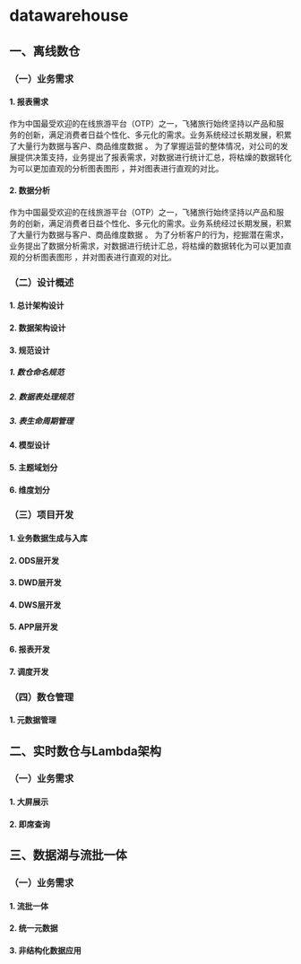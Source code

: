 # datawarehouse
## 一、离线数仓

### （一）业务需求

#### 1. 报表需求

作为中国最受欢迎的在线旅游平台（OTP）之一，飞猪旅行始终坚持以产品和服务的创新，满足消费者日益个性化、多元化的需求。业务系统经过长期发展，积累了大量行为数据与客户、商品维度数据 。 为了掌握运营的整体情况，对公司的发展提供决策支持，业务提出了报表需求，对数据进行统计汇总，将枯燥的数据转化为可以更加直观的分析图表图形 ，并对图表进行直观的对比。

#### 2. 数据分析

作为中国最受欢迎的在线旅游平台（OTP）之一，飞猪旅行始终坚持以产品和服务的创新，满足消费者日益个性化、多元化的需求。业务系统经过长期发展，积累了大量行为数据与客户、商品维度数据 。 为了分析客户的行为，挖掘潜在需求，业务提出了数据分析需求，对数据进行统计汇总，将枯燥的数据转化为可以更加直观的分析图表图形 ，并对图表进行直观的对比。

### （二）设计概述

#### 1. 总计架构设计



#### 2. 数据架构设计



#### 3. 规范设计

##### 1. 数仓命名规范



##### 2. 数据表处理规范



##### 3. 表生命周期管理



#### 4. 模型设计





#### 5. 主题域划分





#### 6. 维度划分





### （三）项目开发

#### 1. 业务数据生成与入库





#### 2. ODS层开发





#### 3. DWD层开发





#### 4. DWS层开发





#### 5. APP层开发





#### 6. 报表开发





#### 7. 调度开发





### （四）数仓管理

#### 1. 元数据管理





## 二、实时数仓与Lambda架构

### （一）业务需求

#### 1. 大屏展示





#### 2. 即席查询





## 三、数据湖与流批一体

###  （一）业务需求

#### 1. 流批一体





#### 2. 统一元数据





#### 3. 非结构化数据应用





